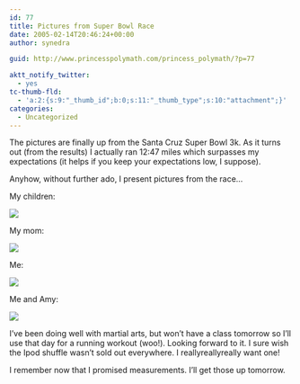 ```yaml
---
id: 77
title: Pictures from Super Bowl Race
date: 2005-02-14T20:46:24+00:00
author: synedra

guid: http://www.princesspolymath.com/princess_polymath/?p=77

aktt_notify_twitter:
  - yes
tc-thumb-fld:
  - 'a:2:{s:9:"_thumb_id";b:0;s:11:"_thumb_type";s:10:"attachment";}'
categories:
  - Uncategorized
---
```

The pictures are finally up from the Santa Cruz Super Bowl 3k. As it turns out (from the results) I actually ran 12:47 miles which surpasses my expectations (it helps if you keep your expectations low, I suppose).
  
Anyhow, without further ado, I present pictures from the race&#8230;
  
My children:
  
![](http://fitness.domestigirl.com/images/kids.jpg)
  
My mom:
  
![](http://fitness.domestigirl.com/images/mom.jpg)
  
Me:
  
![](http://fitness.domestigirl.com/images/me.jpg)
  
Me and Amy:
  
![](http://fitness.domestigirl.com/images/race3.jpg)
  
I&#8217;ve been doing well with martial arts, but won&#8217;t have a class tomorrow so I&#8217;ll use that day for a running workout (woo!). Looking forward to it. I sure wish the Ipod shuffle wasn&#8217;t sold out everywhere. I reallyreallyreally want one!
  
I remember now that I promised measurements. I&#8217;ll get those up tomorrow.
